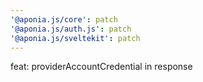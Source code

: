 ```yaml
---
'@aponia.js/core': patch
'@aponia.js/auth.js': patch
'@aponia.js/sveltekit': patch
---
```


feat: providerAccountCredential in response
